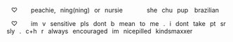 ⠀♡⠀⠀⠀peachie,⠀ning(ning)⠀or⠀nursie
⠀⠀⠀⠀⠀she⠀chu⠀pup ⠀brazilian

⠀♡⠀⠀⠀im⠀v⠀sensitive⠀pls⠀dont⠀b⠀mean⠀to⠀me⠀.⠀i⠀dont⠀take⠀pt⠀srsly⠀.⠀c+h⠀r⠀always⠀encouraged⠀im⠀nicepilled⠀kindsmaxxer
